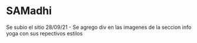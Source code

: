 # SAMadhi
Se subio el sitio
28/09/21 - Se agrego div en las imagenes de la seccion info yoga con sus repectivos estilos
